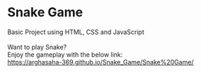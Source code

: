# Snake Game 
Basic Project using HTML, CSS and JavaScript <br/></br>
Want to play Snake?</br>
Enjoy the gameplay with the below link:<br/>
https://arghasaha-369.github.io/Snake_Game/Snake%20Game/
